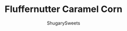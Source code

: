 ---
layout: ../../layouts/MarkdownPostLayout.astro
title: Fluffernutter Caramel Corn
author: ShugarySweets
pubDate: 2019-01-15
description: "Sweet, salty, chocolate-covered Fluffernutter Caramel Corn. Loaded with peanut butter, marshmallow and peanut butter cups it&#x27;s a movie night treat!"
image_url: https://www.shugarysweets.com/wp-content/uploads/2012/10/fluffernutter1.jpg
tags: ["Desserts","American"]
calories: 590
protein: 7
carbohydrates: 71
fats: 33
fiber: 3
ingredients: ["1 cup unsalted butter","2 cups light brown sugar, packed","1/2 cup light corn syrup","1 teaspoon kosher salt","1/2 teaspoon baking soda","1 teaspoon vanilla extract","2 1/2 bags of popped corn, REMOVE SEEDS (about 16 cups popped)","16 ounce package chocolate coating, melted","1/2 cup peanut butter","2 cups mini marshmallows","2 cups Mini Reese's Peanut Butter cups, chopped"]
serves: 16
time: "1 hour 15 minutes"
prepTime: "10 minutes"
instructions: ["Pan melt butter, stir in sugar, corn syrup and salt. Bring to a boil, stirring constantly.","Remove from heat. Stir in baking soda and vanilla. Gradually pour over popped corn. Mix well. I use my broiler pans, but the disposable lasagna foil pans would work well too. Bake at 250 degrees for one hour, stirring every 15 minutes. Remove from oven and cool. Break apart and place in large bowl.","Melt the chocolate coating completely (according to package directions). Mix in peanut butter until combined and pour over cooled caramel corn. Allow to cool about ten minutes. Add in marshmallows and chopped candy. Pour onto wax paper to harden. Store in airtight Ziploc or tupperware containers."]
nutrition: ["590 calories","71 grams carbohydrates","39 milligrams cholesterol","33 grams fat","3 grams fiber","7 grams protein","16 grams saturated fat","300 milligrams sodium","63 grams sugar","0 grams trans fat","14 grams unsaturated fat"]
---